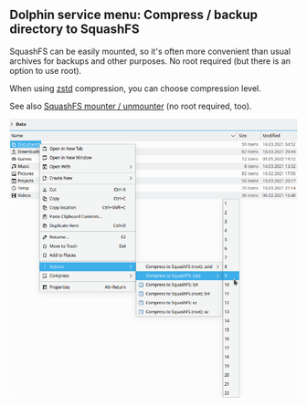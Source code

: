 ## Dolphin service menu: Compress / backup directory to SquashFS

SquashFS can be easily mounted, so it's often more convenient than usual archives for backups and other purposes. No root required (but there is an option to use root).

When using [zstd](https://github.com/facebook/zstd) compression, you can choose compression level.

See also [SquashFS mounter / unmounter](https://github.com/shvchk/dolphin-squashfs-mount) (no root required, too).

![Screenshot](screenshot.png)
